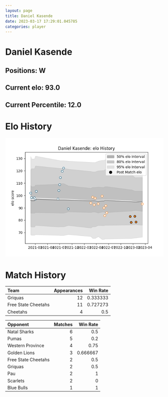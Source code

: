 ```yaml
---  
layout: page  
title: Daniel Kasende  
date: 2023-03-17 17:29:01.045785  
categories: player  
---
```

# Daniel Kasende

## Positions: W

## Current elo: 93.0

## Current Percentile: 12.0

# Elo History


![elo history](history_DanielKasende.png)
# Match History


| Team                |   Appearances |   Win Rate |
|:--------------------|--------------:|-----------:|
| Griquas             |            12 |   0.333333 |
| Free State Cheetahs |            11 |   0.727273 |
| Cheetahs            |             4 |   0.5      |

| Opponent            |   Matches |   Win Rate |
|:--------------------|----------:|-----------:|
| Natal Sharks        |         6 |   0.5      |
| Pumas               |         5 |   0.2      |
| Western Province    |         4 |   0.75     |
| Golden Lions        |         3 |   0.666667 |
| Free State Cheetahs |         2 |   0.5      |
| Griquas             |         2 |   0.5      |
| Pau                 |         2 |   1        |
| Scarlets            |         2 |   0        |
| Blue Bulls          |         1 |   1        |